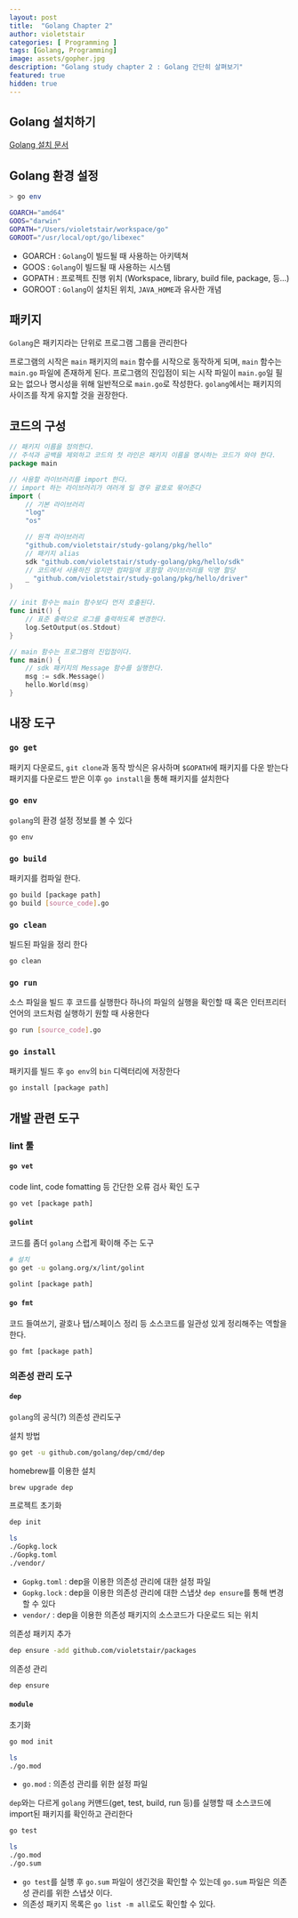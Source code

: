 ```yaml
---
layout: post
title:  "Golang Chapter 2"
author: violetstair
categories: [ Programming ]
tags: [Golang, Programming]
image: assets/gopher.jpg
description: "Golang study chapter 2 : Golang 간단히 살펴보기"
featured: true
hidden: true
---
```


## Golang 설치하기

[Golang 설치 문서](https://golang.org/doc/install)

## Golang 환경 설정

```bash
> go env

GOARCH="amd64"
GOOS="darwin"
GOPATH="/Users/violetstair/workspace/go"
GOROOT="/usr/local/opt/go/libexec"
```

* GOARCH : `Golang`이 빌드될 때 사용하는 아키텍쳐
* GOOS : `Golang`이 빌드될 때 사용하는 시스템
* GOPATH : 프로젝트 진행 위치 (Workspace, library, build file, package, 등...)
* GOROOT : `Golang`이 설치된 위치, `JAVA_HOME`과 유사한 개념 

## 패키지

`Golang`은 패키지라는 단위로 프로그램 그룹을 관리한다

프로그램의 시작은 `main` 패키지의 `main` 함수를 시작으로 동작하게 되며, `main` 함수는 `main.go` 파일에 존재하게 된다.
프로그램의 진입점이 되는 시작 파일이 `main.go`일 필요는 없으나 명시성을 위해 일반적으로 `main.go`로 작성한다.
`golang`에서는 패키지의 사이즈를 작게 유지할 것을 권장한다.

## 코드의 구성

```go
// 패키지 이름을 정의한다.
// 주석과 공백을 제외하고 코드의 첫 라인은 패키지 이름을 명시하는 코드가 와야 한다.
package main

// 사용할 라이브러리를 import 한다.
// import 하는 라이브러리가 여러개 일 경우 괄호로 묶어준다
import (
    // 기본 라이브러리
    "log"
    "os"

    // 원격 라이브러리
    "github.com/violetstair/study-golang/pkg/hello"
    // 패키지 alias
    sdk "github.com/violetstair/study-golang/pkg/hello/sdk"
    // 코드에서 사용하진 않지만 컴파일에 포함할 라이브러리를 익명 할당
    _ "github.com/violetstair/study-golang/pkg/hello/driver"
)

// init 함수는 main 함수보다 먼저 호출된다.
func init() {
    // 표준 출력으로 로그를 출력하도록 변경한다.
    log.SetOutput(os.Stdout)
}

// main 함수는 프로그램의 진입점이다.
func main() {
    // sdk 패키지의 Message 함수를 실행한다.
    msg := sdk.Message()
    hello.World(msg)
}
```

## 내장 도구

### `go get`

패키지 다운로드, `git clone`과 동작 방식은 유사하며 `$GOPATH`에 패키지를 다운 받는다
패키지를 다운로드 받은 이후 `go install`을 통해 패키지를 설치한다

### `go env`

`golang`의 환경 설정 정보를 볼 수 있다

```bash
go env
```

### `go build`

패키지를 컴파일 한다.

```bash
go build [package path]
go build [source_code].go
```

### `go clean`

빌드된 파일을 정리 한다

```bash
go clean
```

### `go run`

소스 파일을 빌드 후 코드를 실행한다
하나의 파일의 실행을 확인할 때 혹은 인터프리터언어의 코드처럼 실행하기 원할 때 사용한다

```bash
go run [source_code].go
```

### `go install`

패키지를 빌드 후 `go env`의 `bin` 디렉터리에 저장한다

```bash
go install [package path]
```

## 개발 관련 도구

### lint 툴

#### `go vet`

code lint, code fomatting 등 간단한 오류 검사 확인 도구

```bash
go vet [package path]
```

#### `golint`

코드를 좀더 `golang` 스럽게 확이해 주는 도구

```bash
# 설치
go get -u golang.org/x/lint/golint

golint [package path]
```

#### `go fmt`

코드 들여쓰기, 괄호나 탭/스페이스 정리 등 소스코드를 일관성 있게 정리해주는 역할을 한다.

```bash
go fmt [package path]
```

### 의존성 관리 도구

#### `dep`

`golang`의 공식(?) 의존성 관리도구

설치 방법

```bash
go get -u github.com/golang/dep/cmd/dep
```

homebrew를 이용한 설치

```bash
brew upgrade dep
```

프로젝트 초기화

```bash
dep init

ls
./Gopkg.lock
./Gopkg.toml
./vendor/
```

* `Gopkg.toml` : dep을 이용한 의존성 관리에 대한 설정 파일
* `Gopkg.lock` : dep을 이용한 의존성 관리에 대한 스냅샷 `dep ensure`를 통해 변경할 수 있다
* `vendor/` : dep을 이용한 의존성 패키지의 소스코드가 다운로드 되는 위치

의존성 패키지 추가

```bash
dep ensure -add github.com/violetstair/packages
```

의존성 관리

```bash
dep ensure
```

#### `module`

초기화

```bash
go mod init

ls
./go.mod
```

* `go.mod` : 의존성 관리를 위한 설정 파일

`dep`와는 다르게 `golang` 커맨드(get, test, build, run 등)를 실행할 때 소스코드에 import된 패키지를 확인하고 관리한다

```bash
go test

ls
./go.mod
./go.sum
```

* `go test`를 실행 후 `go.sum` 파일이 생긴것을 확인할 수 있는데 `go.sum` 파일은 의존성 관리를 위한 스냅샷 이다.
* 의존성 패키지 목록은 `go list -m all`로도 확인할 수 있다.
